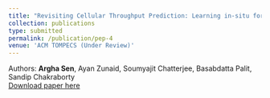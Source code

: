 ```yaml
---
title: "Revisiting Cellular Throughput Prediction: Learning in-situ for Multi-device and Multi-network Considerations for 5G"
collection: publications
type: submitted
permalink: /publication/pep-4
venue: 'ACM TOMPECS (Under Review)'
---
```


Authors: <b>Argha Sen</b>, Ayan Zunaid, Soumyajit Chatterjee, Basabdatta Palit, Sandip Chakraborty<br>
[Download paper here](http://arghasen10.github.io/files/comsnets_23_final_version.pdf)
